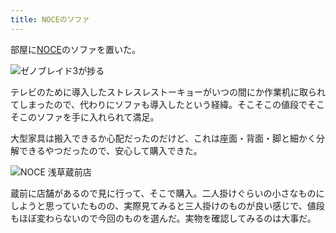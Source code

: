 ```yaml
---
title: NOCEのソファ
---
```

部屋に[NOCE](https://www.noce.co.jp/)のソファを置いた。

![](https://lh4.googleusercontent.com/f5GqVOquKQ5pYDYsC-HChfi1P26-tMEWXr1chBhT3-bKkapA1YkaP_D9NuOUyaGJVLRlR-1HZ1WgrrAdyev8YUckDW7iL5NKdXcbvWh0kY_V0oJyfXzIWR50JU3-0nuAQMeaaUJhwgEirQaEsG2yOkGO1II9AvbWQOwrEpZxfkRLEBpCbik_SIz-8xpbmw "ゼノブレイド3が捗る")

テレビのために導入したストレスレストーキョーがいつの間にか作業机に取られてしまったので、代わりにソファも導入したという経緯。そこそこの値段でそこそこのソファを手に入れられて満足。

大型家具は搬入できるか心配だったのだけど、これは座面・背面・脚と細かく分解できるやつだったので、安心して購入できた。

![](https://lh3.googleusercontent.com/4D26c0hmZeKk3UmVe2h99X8qn24_wvoN1h43gJF4wrSKbwmTcKka-aSxH5T4w77L3VpYewpfiQY2wmAgxVX1Y6Hgs3hKLikdNrFTcxcKhKlz0G-yFcjvua54Z9em1N19lvpNY9-XFq2rhPUy6SHnSp-TyuUqsjTv6A1noYv6iwxrch7grvhUCUF4kIVSnQ "NOCE 浅草蔵前店")

蔵前に店舗があるので見に行って、そこで購入。二人掛けぐらいの小さなものにしようと思っていたものの、実際見てみると三人掛けのものが良い感じで、値段もほぼ変わらないので今回のものを選んだ。実物を確認してみるのは大事だ。
